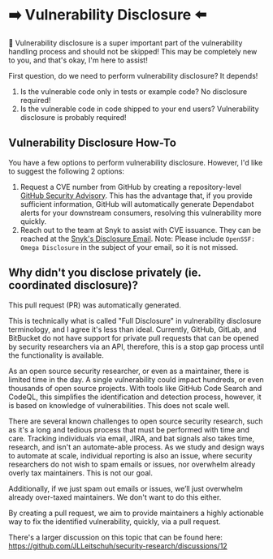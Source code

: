 # :arrow_right: Vulnerability Disclosure :arrow_left:

:wave: Vulnerability disclosure is a super important part of the vulnerability handling process and should not be skipped! This may be completely new to you, and that's okay, I'm here to assist!

First question, do we need to perform vulnerability disclosure? It depends!

1. Is the vulnerable code only in tests or example code? No disclosure required!
2. Is the vulnerable code in code shipped to your end users? Vulnerability disclosure is probably required!

## Vulnerability Disclosure How-To

You have a few options to perform vulnerability disclosure. However, I'd like to suggest the following 2 options:

1. Request a CVE number from GitHub by creating a repository-level [GitHub Security Advisory](https://docs.github.com/en/code-security/repository-security-advisories/creating-a-repository-security-advisory).
   This has the advantage that, if you provide sufficient information, GitHub will automatically generate Dependabot alerts for your downstream consumers, resolving this vulnerability more quickly.
2. Reach out to the team at Snyk to assist with CVE issuance.
   They can be reached at the [Snyk's Disclosure Email](mailto:report@snyk.io).
   Note: Please include `OpenSSF: Omega Disclosure` in the subject of your email, so it is not missed.

## Why didn't you disclose privately (ie. coordinated disclosure)?

This pull request (PR) was automatically generated.

This is technically what is called "Full Disclosure" in vulnerability disclosure terminology, and I agree it's less than ideal. Currently, GitHub, GitLab, and BitBucket do not have support for private pull requests that can be opened by security researchers via an API, therefore, this is a stop gap process until the functionality is available.

As an open source security researcher, or even as a maintainer, there is limited time in the day. A single vulnerability could impact hundreds, or even thousands of open source projects. With tools like GitHub Code Search and CodeQL, this simplifies the identification and detection process, however, it is based on knowledge of vulnerabilities. This does not scale well.

There are several known challenges to open source security research, such as it's a long and tedious process that must be performed with time and care. Tracking individuals via email, JIRA, and bat signals also takes time, research, and isn't an automate-able process. As we study and design ways to automate at scale, individual reporting is also an issue, where security researchers do not wish to spam emails or issues, nor overwhelm already overly tax maintainers. This is not our goal.

Additionally, if we just spam out emails or issues, we’ll just overwhelm already over-taxed maintainers. We don't want to do this either.

By creating a pull request, we aim to provide maintainers a highly actionable way to fix the identified vulnerability, quickly, via a pull request.

There's a larger discussion on this topic that can be found here: https://github.com/JLLeitschuh/security-research/discussions/12
